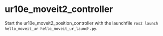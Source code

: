 # ur10e_moveit2_controller
Start the ur10e_moveit2_position_controller with the launchfile `ros2 launch hello_moveit_ur hello_moveit_ur_launch.py`.
